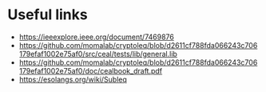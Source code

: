 # Useful links

- https://ieeexplore.ieee.org/document/7469876
- https://github.com/momalab/cryptoleq/blob/d2611cf788fda066243c706179efaf1002e75af0/src/ceal/tests/lib/general.lib
- https://github.com/momalab/cryptoleq/blob/d2611cf788fda066243c706179efaf1002e75af0/doc/cealbook_draft.pdf
- https://esolangs.org/wiki/Subleq